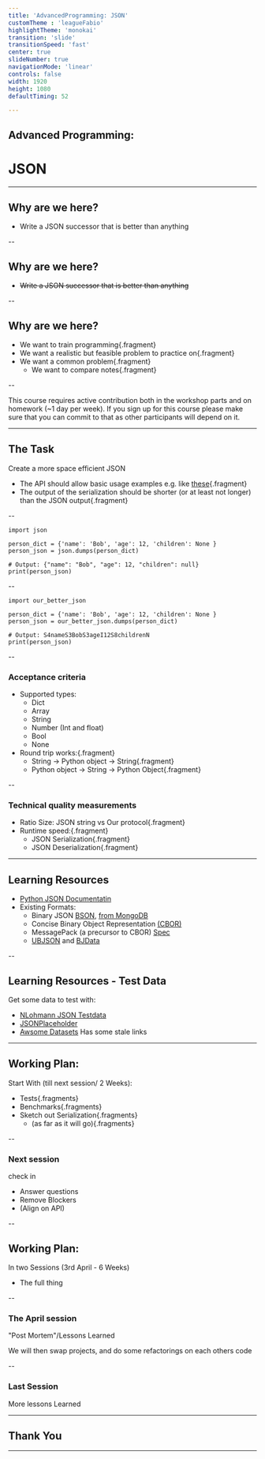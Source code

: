 ```yaml
---
title: 'AdvancedProgramming: JSON'
customTheme : 'leagueFabio'
highlightTheme: 'monokai' 
transition: 'slide'
transitionSpeed: 'fast'
center: true
slideNumber: true
navigationMode: 'linear'
controls: false
width: 1920
height: 1080
defaultTiming: 52

---
```


## Advanced Programming: 

# JSON

---

## Why are we here?

 * Write a JSON successor that is better than anything

--

## Why are we here?

 * ~~Write a JSON successor that is better than anything~~

--

## Why are we here?

* We want to train programming{.fragment}
* We want a realistic but feasible problem to practice on{.fragment}
* We want a common problem{.fragment} 
  * We want to compare notes{.fragment}

--

This course requires active contribution both in the workshop parts and on homework (~1 day per week). 
If you sign up for this course please make sure that you can commit to that as other participants will depend on it.

---

## The Task

Create a more space efficient JSON

* The API should allow basic usage examples e.g. like [these](https://www.programiz.com/python-programming/json){.fragment}
* The output of the serialization should be shorter (or at least not longer) than the JSON output{.fragment}

--

```
import json

person_dict = {'name': 'Bob', 'age': 12, 'children': None }
person_json = json.dumps(person_dict)

# Output: {"name": "Bob", "age": 12, "children": null}
print(person_json)
```

--

```
import our_better_json

person_dict = {'name': 'Bob', 'age': 12, 'children': None }
person_json = our_better_json.dumps(person_dict)

# Output: S4nameS3BobS3ageI12S8childrenN
print(person_json) 
```

--

### Acceptance criteria

* Supported types:
  * Dict
  * Array
  * String
  * Number (Int and float)
  * Bool
  * None
* Round trip works:{.fragment}
  * String -> Python object -> String{.fragment}
  * Python object -> String -> Python Object{.fragment}

--

### Technical quality measurements

* Ratio Size: JSON string vs Our protocol{.fragment}
* Runtime speed:{.fragment} 
  * JSON Serialization{.fragment}
  * JSON Deserialization{.fragment}

---

## Learning Resources

* [Python JSON Documentatin](https://docs.python.org/3/library/json.html)
* Existing Formats:
  * Binary JSON [BSON](https://en.wikipedia.org/wiki/BSON), [from MongoDB](https://www.mongodb.com/basics/bson)
  * Concise Binary Object Representation [(CBOR)](https://www.rfc-editor.org/rfc/rfc8949.html)
  * MessagePack (a precursor to CBOR) [Spec](https://github.com/msgpack/msgpack/blob/master/spec.md)
  * [UBJSON](https://ubjson.org/) and [BJData](https://github.com/NeuroJSON/bjdata/blob/master/Binary_JData_Specification.md)


--

## Learning Resources - Test Data

Get some data to test with:

 * [NLohmann JSON Testdata](https://github.com/nlohmann/json_test_data/tree/master)
 * [JSONPlaceholder](https://jsonplaceholder.typicode.com/)
 * [Awsome Datasets](https://awesomeopensource.com/project/jdorfman/awesome-json-datasets) Has some stale links


---

## Working Plan:

Start With (till next session/ 2 Weeks):

* Tests{.fragments}
* Benchmarks{.fragments}
* Sketch out Serialization{.fragments}  
  * (as far as it will go){.fragments}

--

### Next session

check in

* Answer questions
* Remove Blockers
* (Align on API)

--

##  Working Plan:

In two Sessions (3rd April - 6 Weeks)

* The full thing

--

### The April session

"Post Mortem"/Lessons Learned

We will then swap projects, and do some refactorings on each others code

--

### Last Session

More lessons Learned


---

## Thank You

---